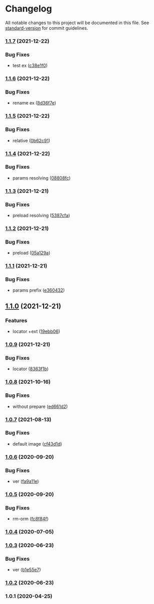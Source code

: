 # Changelog

All notable changes to this project will be documented in this file. See [standard-version](https://github.com/conventional-changelog/standard-version) for commit guidelines.

### [1.1.7](https://github.com/freedomsex/photo-upload-bundle/compare/1.1.6...1.1.7) (2021-12-22)


### Bug Fixes

* test ex ([c38e1f0](https://github.com/freedomsex/photo-upload-bundle/commit/c38e1f03c0a51442a083d206470f8875ae7a2cd4))

### [1.1.6](https://github.com/freedomsex/photo-upload-bundle/compare/1.1.5...1.1.6) (2021-12-22)


### Bug Fixes

* rename ex ([8d36f7e](https://github.com/freedomsex/photo-upload-bundle/commit/8d36f7ea296ae53a3dd4baf102af15e36564f714))

### [1.1.5](https://github.com/freedomsex/photo-upload-bundle/compare/1.1.4...1.1.5) (2021-12-22)


### Bug Fixes

* relative ([0b62c91](https://github.com/freedomsex/photo-upload-bundle/commit/0b62c91e02a27ad0b219ab3bb5aca0dbcaf9c4a3))

### [1.1.4](https://github.com/freedomsex/photo-upload-bundle/compare/1.1.3...1.1.4) (2021-12-22)


### Bug Fixes

* params resolving ([08808fc](https://github.com/freedomsex/photo-upload-bundle/commit/08808fce1ec54551d79105dac4b7b882784cba27))

### [1.1.3](https://github.com/freedomsex/photo-upload-bundle/compare/1.1.2...1.1.3) (2021-12-21)


### Bug Fixes

* preload resolving ([5387cfa](https://github.com/freedomsex/photo-upload-bundle/commit/5387cfae767d082eebca05d14bda143792ea4125))

### [1.1.2](https://github.com/freedomsex/photo-upload-bundle/compare/1.1.1...1.1.2) (2021-12-21)


### Bug Fixes

* preload ([05a129a](https://github.com/freedomsex/photo-upload-bundle/commit/05a129a0459987beaf482f28c673e7e65ea9b9e3))

### [1.1.1](https://github.com/freedomsex/photo-upload-bundle/compare/1.1.0...1.1.1) (2021-12-21)


### Bug Fixes

* params prefix ([e360432](https://github.com/freedomsex/photo-upload-bundle/commit/e3604327d55d3b703ea48582d9857b21aa057588))

## [1.1.0](https://github.com/freedomsex/photo-upload-bundle/compare/1.0.9...1.1.0) (2021-12-21)


### Features

* locator +ext ([19ebb06](https://github.com/freedomsex/photo-upload-bundle/commit/19ebb06932bde332defcdae480c9ac921bc37769))

### [1.0.9](https://github.com/freedomsex/photo-upload-bundle/compare/v1.0.8...v1.0.9) (2021-12-21)


### Bug Fixes

* locator ([8363f1b](https://github.com/freedomsex/photo-upload-bundle/commit/8363f1bacdfa0b136c46927883714ab5025d4c83))

### [1.0.8](https://github.com/freedomsex/photo-upload-bundle/compare/v1.0.7...v1.0.8) (2021-10-16)


### Bug Fixes

* without prepare ([ed661d2](https://github.com/freedomsex/photo-upload-bundle/commit/ed661d2c65d62b552f5f1edb7e0532daa180f9b4))

### [1.0.7](https://github.com/freedomsex/photo-upload-bundle/compare/v1.0.6...v1.0.7) (2021-08-13)


### Bug Fixes

* default image ([cf43d1d](https://github.com/freedomsex/photo-upload-bundle/commit/cf43d1d0b71d43318be41c94091dea727efb721a))

### [1.0.6](https://github.com/freedomsex/photo-upload-bundle/compare/v1.0.5...v1.0.6) (2020-09-20)


### Bug Fixes

* ver ([fa9a11e](https://github.com/freedomsex/photo-upload-bundle/commit/fa9a11e7fa5cf4ecc3f681c6f59220f5bce02528))

### [1.0.5](https://github.com/freedomsex/photo-upload-bundle/compare/v1.0.4...v1.0.5) (2020-09-20)


### Bug Fixes

* rm-orm ([fc8f84f](https://github.com/freedomsex/photo-upload-bundle/commit/fc8f84f3fc16f77479bba235a8782ce1f67e3001))

### [1.0.4](https://github.com/freedomsex/photo-upload-bundle/compare/v1.0.3...v1.0.4) (2020-07-05)

### [1.0.3](https://github.com/freedomsex/photo-upload-bundle/compare/v1.0.2...v1.0.3) (2020-06-23)


### Bug Fixes

* ver ([b1e55e7](https://github.com/freedomsex/photo-upload-bundle/commit/b1e55e7fa1763008b7153166e3f61471a22e2298))

### [1.0.2](https://github.com/freedomsex/photo-upload-bundle/compare/v1.0.1...v1.0.2) (2020-06-23)

### 1.0.1 (2020-04-25)
